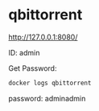 # qbittorrent

http://127.0.0.1:8080/

ID: admin

Get Password:
```bash
docker logs qbittorrent
```

password: adminadmin
